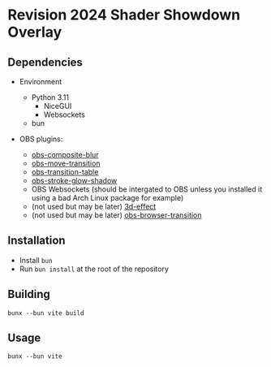 # Revision 2024 Shader Showdown Overlay

## Dependencies

* Environment
    * Python 3.11
        * NiceGUI
        * Websockets
    * bun

* OBS plugins:
    * [obs-composite-blur](https://obsproject.com/forum/resources/composite-blur.1780/)
    * [obs-move-transition](https://obsproject.com/forum/resources/move.913/)
    * [obs-transition-table](https://obsproject.com/forum/resources/transition-table.1174/)
    * [obs-stroke-glow-shadow](https://obsproject.com/forum/resources/stroke-glow-shadow.1800/)
    * OBS Websockets (should be intergated to OBS unless you installed it using a bad Arch Linux package for example)
    * (not used but may be later) [3d-effect](https://obsproject.com/forum/resources/3d-effect.1692/)
    * (not used but may be later) [obs-browser-transition](https://obsproject.com/forum/resources/browser-transition.1653/)


## Installation
* Install `bun`
* Run `bun install` at the root of the repository


## Building
`bunx --bun vite build`


## Usage
`bunx --bun vite`
